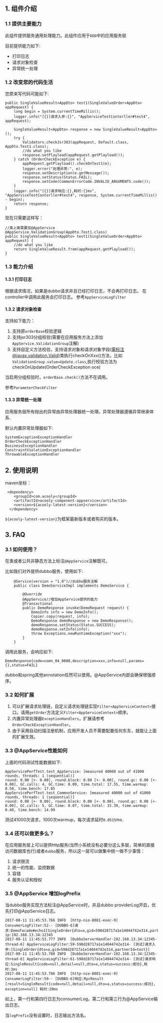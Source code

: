 <!-- title: appservice组件 -->
<!-- type: app -->
<!-- author: qiubo -->
## 1. 组件介绍

### 1.1 提供主要能力

此组件提供服务通用处理能力。此组件应用于`DDD`中的应用服务层

目前提供能力如下:

 * 打印日志
 * 请求对象检查
 * 异常统一处理

### 1.2 改变您的代码生活 

您原来写代码可能如下:

 
 	public SingleValueResult<AppDto> test1(SingleValueOrder<AppDto> appRequest) {
 		long begin = System.currentTimeMillis();
 		logger.info("[{}]请求入参:{}", "AppServiceTestContorller#test4", appRequest);
 		
 		SingleValueResult<AppDto> response = new SingleValueResult<AppDto>();
 		try {
 			Validators.checkJsr303(appRequest, Default.class, AppDto.Test1.class);
 			//do what you like
 			response.setPlayload(appRequest.getPlayload());
 		} catch (OrderCheckException e) {
 			appRequest.getPlayload().checkOnTest1(e);
 			logger.error("处理异常:", e);
 			response.setDescription(e.getMessage());
 			response.setStatus(Status.FAIL);
 			response.setCode(CommonErrorCode.INVALID_ARGUMENTS.code());
 		}
 		logger.info("[{}]请求响应:{},耗时:{}ms", "AppServiceTestContorller#test4", response, System.currentTimeMillis() - begin);
 		return response;
 	}

现在只需要这样写：

    //类上面需要加@AppService
 	@AppService.ValidationGroup(AppDto.Test1.class)
 	public SingleValueResult<AppDto> test1(SingleValueOrder<AppDto> appRequest) {
 		//do what you like
 		return SingleValueResult.from(appRequest.getPlayload());
 	}
 	
 
### 1.3 能力介绍

#### 1.3.1 打印日志

根据请求情况，如果是dubbo请求并且已经打印日志，不会再打印日志。
在controller中调用此服务会打印日志。
参考`AppServiceLogFilter`


#### 1.3.2  请求对象检查

支持如下能力：

1. 支持原`orderBase`校验逻辑
2. 支持jsr303分组校验(需要在应用服务方法上添加`AppService.ValidationGroup`注解)
3. 支持自定义方法校验，支持请求对象和请求对象字段(需标注@javax.validation.Valid)类执行checkOnXxx()方法，比如	`ValidationGroup.value=Update.class`,执行校验方法为checkOnUpdate(OrderCheckException oce)

当启用分组校验时，`orderBase.check()`方法不在调用。

参考`ParameterCheckFilter`


#### 1.3.3 异常统一处理

应用服务层所有抛出的异常由异常处理器统一处理。异常处理器遵循异常继承体系.

默认内置异常处理器如下:

	SystemExceptionExceptionHandler
	OrderCheckExceptionHandler
	BusinessExceptionHandler
	ConstraintViolationExceptionHandler
	ThrowableExceptionHandler

## 2. 使用说明

maven坐标：

     <dependency>
        <groupId>com.acooly</groupId>
        <artifactId>acooly-component-appservice</artifactId>
        <version>${acooly-latest-version}</version>
      </dependency>

`${acooly-latest-version}`为框架最新版本或者购买的版本。

## 3. FAQ

### 3.1 如何使用？

在类或者公共非静态方法上标注`@AppService`注解既可。

比如我们对外提供dubbo服务，使用如下:

        @Service(version = "1.0")//dubbo服务注解
        public class DemoServiceImpl implements DemoService {
        	
        	@Override
        	@AppService//增加AppService提供的能力
        	@Transactional
        	public DemoResponse invoke(DemoRequest request) {
        		DemoInfo info = new DemoInfo();
        		Copier.copy(request, info);
        		DemoResponse demoResponse = new DemoResponse();
        		demoResponse.setStatus(Status.SUCCESS);
        		demoResponse.setInfo(info);
        		throw Exceptions.newRuntimeException("xxx");
        	}
        }

调用此服务，会响应如下:

    DemoResponse{code=comn_04_0000,description=xxx,info=null,params={},status=FAIL}

dubbo和spring其他annotation任然可以使用。@AppService内部会确保增强顺序。

### 3.2 如何扩展

1. 可以扩展请求处理链，自定义请求处理链实现`Filter<AppServiceContext>`接口。请用`getOrder`方法定义`Filter<AppServiceContext>`顺序。
2. 内置异常处理器`ExceptionHandlers`，扩展请参考`OrderCheckExceptionHandler`。
3. 由于采用自动扫描注册机制，应用开发人员不需要配置任何东东，就能让上面的扩展生效。

### 3.3 @AppService性能如何

上面的代码测试性能数据如下:
	
	AppServicePerfTest.test_AppService: [measured 40000 out of 41000 rounds, threads: 1 (sequential)]
 	round: 0.00 [+- 0.00], round.block: 0.00 [+- 0.00], round.gc: 0.00 [+- 0.00], GC.calls: 4, GC.time: 0.09, time.total: 17.55, time.warmup: 0.50, time.bench: 17.05
	AppServicePerfTest.test_CommonService: [measured 40000 out of 41000 rounds, threads: 1 (sequential)]
 	round: 0.00 [+- 0.00], round.block: 0.00 [+- 0.00], round.gc: 0.00 [+- 0.00], GC.calls: 5, GC.time: 0.07, time.total: 15.39, time.warmup: 0.40, time.bench: 14.99

测试41000次请求，1000次warmup，每次请求延时`0.0515`ms.


### 3.4 还可以做更多么？

在应用服务层上可以提供http服务(当然小系统没有必要分这么多层，简单的直接访问数据库也行)或者`dubbo`服务，所以这一层可以做集中统一做不少事情：

1. 请求限流
2. 统一的性能、监控数据
3. 容错
4. 服务认证和授权


### 3.5 @AppService 增加logPrefix


当dubbo服务实现方法标注@AppService时，并且dubbo providerLog开启，优先打印@AppService日志。

	2017-08-11 11:45:53.766 INFO  [http-nio-8081-exec-9] ConsumerLogFilter:52-- [DUBBO-6]请求:DemoFacade#echo1[SingleOrder{dto=a,gid=598d28717a1e14044742e314,partnerId=test}] ip:192.168.13.34:12345
	2017-08-11 11:45:53.777 INFO  [DubboServerHandler-192.168.13.34:12345-thread-6] AppServiceLogFilter:59-598d28717a1e14044742e314- [测试]请求入参:[SingleOrder{dto=a,gid=598d28717a1e14044742e314,partnerId=test}]
	2017-08-11 11:45:53.780 INFO  [DubboServerHandler-192.168.13.34:12345-thread-6] AppServiceLogFilter:61-598d28717a1e14044742e314- [测试]请求响应:SingleResult{code=null,detail=null,dto=a,status=success:成功},耗时:3ms
	2017-08-11 11:45:53.786 INFO  [http-nio-8081-exec-9] ConsumerLogFilter:59-- [DUBBO-6]响应:RpcResult [result=SingleResult{code=null,detail=null,dto=a,status=success:成功}, exception=null] 耗时:20ms

如上，第一行和第四行日志为consumerLog。第二行和第三行为@AppService输出日志。

当`logPrefix`没有设置时，日志输出方法名。